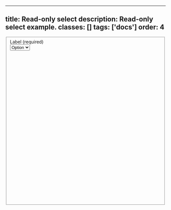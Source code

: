 <!--
 *              Copyright (c) 2025 Visa, Inc.
 *
 * Licensed under the Apache License, Version 2.0 (the "License");
 * you may not use this file except in compliance with the License.
 * You may obtain a copy of the License at
 *
 *         http://www.apache.org/licenses/LICENSE-2.0
 *
 * Unless required by applicable law or agreed to in writing, software
 * distributed under the License is distributed on an "AS IS" BASIS,
 * WITHOUT WARRANTIES OR CONDITIONS OF ANY KIND, either express or implied.
 * See the License for the specific language governing permissions and
 * limitations under the License.
 *
 -->
---
title: Read-only select
description: Read-only select example. 
classes: []
tags: ['docs']
order: 4
---

<fieldset aria-labelledby="select-readonly-label" class="v-flex v-flex-col v-gap-4">
  <label class="v-label" for="select-readonly-field" id="select-readonly-label">
    Label (required)
  </label>
  <div class="v-input-container v-surface">
    <select aria-describedby="select-readonly-message" class="v-input" id="select-readonly-field" name="select-readonly-example" readonly="" required="">
      <option value="">
      </option>
      <option disabled="" selected="" value="1">
        Option
      </option>
    </select>
    <div class="v-input-control">
      <svg aria-hidden="true" class="v-icon v-icon-visa v-icon-tiny" focusable="false" viewbox="0 0 16 16">
        <use href="#visa-chevron-down-tiny">
        </use>
      </svg>
    </div>
  </div>
</fieldset>
